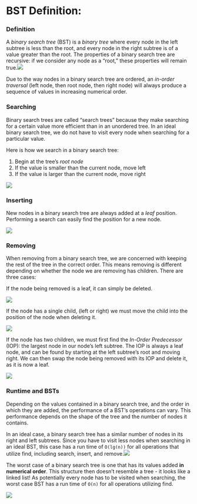 # BST Definition:

### Definition <a id="definition"></a>

A _binary search tree_ \(BST\) is a _binary tree_ where every node in the left subtree is less than the root, and every node in the right subtree is of a value greater than the root. The properties of a binary search tree are recursive: if we consider any node as a “root,” these properties will remain true.![](https://courses.engr.illinois.edu/cs225/sp2021/assets/notes/bst/bsttreetraversal.png)

Due to the way nodes in a binary search tree are ordered, an _in-order traversal_ \(left node, then root node, then right node\) will always produce a sequence of values in increasing numerical order.

### Searching <a id="searching"></a>

Binary search trees are called “search trees” because they make searching for a certain value more efficient than in an unordered tree. In an ideal binary search tree, we do not have to visit every node when searching for a particular value.

Here is how we search in a binary search tree:

1. Begin at the tree’s _root node_
2. If the value is smaller than the current node, move left
3. If the value is larger than the current node, move right

![](https://courses.engr.illinois.edu/cs225/sp2021/assets/notes/bst/bstsearch.png)

### Inserting <a id="inserting"></a>

New nodes in a binary search tree are always added at a _leaf_ position. Performing a search can easily find the position for a new node.

![](https://courses.engr.illinois.edu/cs225/sp2021/assets/notes/bst/insert.png)

### Removing <a id="removing"></a>

When removing from a binary search tree, we are concerned with keeping the rest of the tree in the correct order. This means removing is different depending on whether the node we are removing has children. There are three cases:

If the node being removed is a leaf, it can simply be deleted.

![](https://courses.engr.illinois.edu/cs225/sp2021/assets/notes/bst/removeleaf.png)

If the node has a single child, \(left or right\) we must move the child into the position of the node when deleting it.

![](https://courses.engr.illinois.edu/cs225/sp2021/assets/notes/bst/onechildremove.png)

If the node has two children, we must first find the _In-Order Predecessor_ \(IOP\): the largest node in our node’s left subtree. The IOP is always a leaf node, and can be found by starting at the left subtree’s root and moving right. We can then swap the node being removed with its IOP and delete it, as it is now a leaf.

![](https://courses.engr.illinois.edu/cs225/sp2021/assets/notes/bst/remove2child.png)

### Runtime and BSTs <a id="runtime-and-bsts"></a>

Depending on the values contained in a binary search tree, and the order in which they are added, the performance of a BST’s operations can vary. This performance depends on the shape of the tree and the number of nodes it contains.

In an ideal case, a binary search tree has a similar number of nodes in its right and left subtrees. Since you have to visit less nodes when searching in an ideal BST, this case has a run time of `O(lg(n))` for all operations that utilize find, including search, insert, and remove.![](https://courses.engr.illinois.edu/cs225/sp2021/assets/notes/bst/goodbst.png)

The worst case of a binary search tree is one that has its values added **in numerical order**. This structure then doesn’t resemble a tree - it looks like a linked list! As potentially every node has to be visited when searching, the worst case BST has a run time of `O(n)` for all operations utilizing find.

![](https://courses.engr.illinois.edu/cs225/sp2021/assets/notes/bst/badbst.png)

